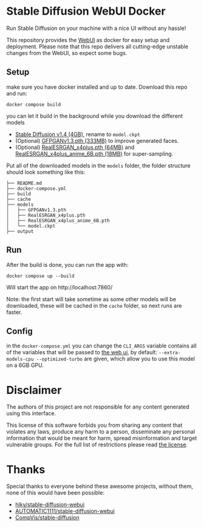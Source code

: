 ﻿# Stable Diffusion WebUI Docker

Run Stable Diffusion on your machine with a nice UI without any hassle!

This repository provides the [WebUI](https://github.com/hlky/stable-diffusion-webui) as docker for easy setup and deployment. Please note that this repo delivers all cutting-edge unstable changes from the WebUI, so expect some bugs.

## Setup

make sure you have docker installed and up to date. Download this repo and run:

```
docker compose build
```

you can let it build in the background while you download the different models

- [Stable Diffusion v1.4 (4GB)](https://drive.yerf.org/wl/?id=EBfTrmcCCUAGaQBXVIj5lJmEhjoP1tgl), rename to `model.ckpt`
- (Optional) [GFPGANv1.3.pth (333MB)](https://github.com/TencentARC/GFPGAN/releases/download/v1.3.0/GFPGANv1.3.pth) to improve generated faces.
- (Optional) [RealESRGAN_x4plus.pth (64MB)](https://github.com/xinntao/Real-ESRGAN/releases/download/v0.1.0/RealESRGAN_x4plus.pth) and [RealESRGAN_x4plus_anime_6B.pth (18MB)](https://github.com/xinntao/Real-ESRGAN/releases/download/v0.2.2.4/RealESRGAN_x4plus_anime_6B.pth) for super-sampling.

Put all of the downloaded models in the `models` folder, the folder structure should look something like this:

```
├── README.md
├── docker-compose.yml
├── build
├── cache
├── models
│   ├── GFPGANv1.3.pth
│   ├── RealESRGAN_x4plus.pth
│   ├── RealESRGAN_x4plus_anime_6B.pth
│   └── model.ckpt
├── output
```

## Run

After the build is done, you can run the app with:

```
docker compose up --build
```

Will start the app on http://localhost:7860/

Note: the first start will take sometime as some other models will be downloaded, these will be cached in the `cache` folder, so next runs are faster.

## Config

in the `docker-compose.yml` you can change the `CLI_ARGS` variable contains all of the variables that will be passed to [the web ui](https://github.com/hlky/stable-diffusion-webui/blob/49e6178fd82ca736f9bbc621c6b12487c300e493/webui.py), by default: `--extra-models-cpu --optimized-turbo` are given, which allow you to use this model on a 6GB GPU.

# Disclaimer

The authors of this project are not responsible for any content generated using this interface.

This license of this software forbids you from sharing any content that violates any laws, produce any harm to a person, disseminate any personal information that would be meant for harm, spread misinformation and target vulnerable groups. For the full list of restrictions please read [the license](./LICENSE).

# Thanks

Special thanks to everyone behind these awesome projects, without them, none of this would have been possible:

- [hlky/stable-diffusion-webui](https://github.com/hlky/stable-diffusion-webui)
- [AUTOMATIC1111/stable-diffusion-webui](https://github.com/AUTOMATIC1111/stable-diffusion-webui)
- [CompVis/stable-diffusion](https://github.com/CompVis/stable-diffusion)

